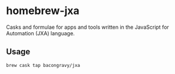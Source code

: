 # homebrew-jxa

Casks and formulae for apps and tools written in the JavaScript for Automation (JXA) language.

## Usage

`brew cask tap bacongravy/jxa`

